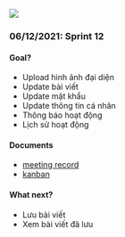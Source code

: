 ![](https://docs.nativebase.io/img/minion.gif)
 
### 06/12/2021: Sprint 12
 
#### Goal?

 - Upload hình ảnh đại diện
 - Update bài viết
 - Update mật khẩu
 - Update thông tin cá nhân
 - Thông báo hoạt động
 - Lịch sử hoạt động

#### Documents

 - [meeting record](https://dutudn.sharepoint.com/sites/Group_PBL6Team/Shared%20Documents/General/Recordings/Sprint-20211206_192038-Meeting%20Recording.mp4?web=1)
 - [kanban](https://github.com/odanang/app/projects/1?fullscreen=true)

#### What next?
 - Lưu bài viết
 - Xem bài viết đã lưu
